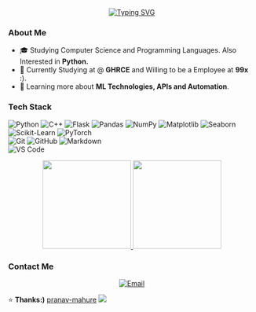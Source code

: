 <div align="center">
  <a href="https://git.io/typing-svg"><img src="https://readme-typing-svg.demolab.com?font=Fira+Code&duration=2000&pause=200&color=616CF7&center=true&vCenter=true&width=435&height=60&lines=Hi%2C+I'm+Pranav;Junior+AI/ML+Enthusiast;I'm+Confident+in%2C;Python%2C+Cpp%2C;Python+Frame+Works;Data+Analysis+and+Visualisation;Interested+in;diffrent+ML+Frameworks;like+PyTorch+TensorFlow+Scikit-learn;And+I+Love+Coding+<3+%F0%9F%98%BD" alt="Typing SVG" /></a>
</div>

<h3>About Me </h3>

- 🎓  Studying Computer Science and Programming Languages. Also Interested in **Python.**
- 💼  Currently Studying at @ **GHRCE** and Willing to be a Employee at **99x** :).
- 🌱  Learning more about **ML Technologies, APIs and Automation**.

<h3>Tech Stack</h3>

![Python](https://img.shields.io/badge/-Python-333333?style=for-the-badge&logo=python)
![C++](https://img.shields.io/badge/-C++-00599C?style=for-the-badge&logo=c%2B%2B&logoColor=white)
![Flask](https://img.shields.io/badge/-Flask-333333?style=for-the-badge&logo=flask)
![Pandas](https://img.shields.io/badge/-Pandas-150458?style=for-the-badge&logo=pandas&logoColor=white)
![NumPy](https://img.shields.io/badge/-NumPy-013243?style=for-the-badge&logo=numpy&logoColor=white)
![Matplotlib](https://img.shields.io/badge/-Matplotlib-11557c?style=for-the-badge&logo=plotly&logoColor=white)
![Seaborn](https://img.shields.io/badge/-Seaborn-009688?style=for-the-badge&logo=seaborn&logoColor=white)
![Scikit-Learn](https://img.shields.io/badge/-ScikitLearn-F7931E?style=for-the-badge&logo=scikit-learn&logoColor=white)
![PyTorch](https://img.shields.io/badge/-PyTorch-EE4C2C?style=for-the-badge&logo=pytorch&logoColor=white)
<br/>
  ![Git](https://img.shields.io/badge/-Git-333333?style=for-the-badge&logo=git)
  ![GitHub](https://img.shields.io/badge/-GitHub-333333?style=for-the-badge&logo=github)
  ![Markdown](https://img.shields.io/badge/-Markdown-333333?style=for-the-badge&logo=markdown)
<br/>
![VS Code](https://img.shields.io/badge/-Visual%20Studio%20Code-333333?style=for-the-badge&logo=visual-studio-code&logoColor=007ACC)
<br/>

<div align="center">
<a href="https://github.com/Danushka-Madushan">
  <img height="180em" src="https://github-readme-stats.vercel.app/api?username=pranav-mahure&theme=dark&show_icons=true"/>
  <img height="180em" src="https://github-readme-stats.vercel.app/api/top-langs/?username=pranav-mahure&theme=dark&layout=compact"/>
</a>
</div>

<h3> Contact Me </h3>

<p align="center">
<a href="mailto:pranavmahure123@gmail.com"><img alt="Email" src="https://img.shields.io/badge/Email-pranavmahure@123gmail.com-blue?style=flat-square&logo=gmail"></a>
</p>

⭐️ **Thanks:)** [pranav-mahure](https://github.com/pranav-mahure/pranav-mahure)
<img src="https://raw.githubusercontent.com/Trilokia/Trilokia/379277808c61ef204768a61bbc5d25bc7798ccf1/bottom_header.svg" />
